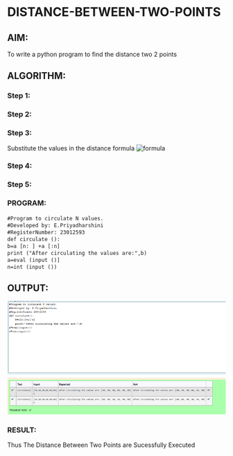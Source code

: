 # DISTANCE-BETWEEN-TWO-POINTS

## AIM:
To write a python program to find the distance two 2 points
## ALGORITHM:
### Step 1: 
### Step 2: 
### Step 3: 
Substitute the values in the distance formula  ![formula](/formula.JPG)
### Step 4: 
### Step 5: 
### PROGRAM:
```
#Program to circulate N values.
#Developed by: E.Priyadharshini
#RegisterNumber: 23012593
def circulate ():
b=a [n: ] +a [:n]
print ("After circulating the values are:",b)
a=eval (input ()]
n=int (input ())

```
  
##  OUTPUT:
![Alt text](<output 3.png>)

### RESULT:
Thus The Distance Between Two Points are Sucessfully Executed 
